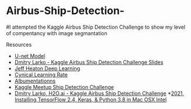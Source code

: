 # Airbus-Ship-Detection-
#I attempted the Kaggle Airbus Ship Detection Challenge to show my level of compentancy with image segmantation


Resources 
* [U-net Model](https://www.kaggle.com/code/hmendonca/u-net-model-with-submission)
* [Dmitry Larko,- Kaggle Airbus Ship Detection Challenge Slides](https://www.slideshare.net/0xdata/dmitry-larko-h2oai-kaggle-airbus-ship-detection-challenge-h2o-world-san-francisco)
* [Jeff Heaton Deep Learning](https://github.com/jeffheaton/t81_558_deep_learning)
* [Cynical Learning Rate](https://github.com/bckenstler/CLR)
* [Albumentationns](https://github.com/albumentations-team/albumentations/blob/master/README.md)
* [Kaggle Meetup Ship Detection Challenge](https://www.youtube.com/watch?v=QXEy4rdLsDw)  
* [Dmitry Larko, H2O.ai - Kaggle Airbus Ship Detection Challenge](https://www.youtube.com/watch?v=0Opb8gB1p4w)
*[2021, Installing TensorFlow 2.4, Keras, & Python 3.8 in Mac OSX Intel](https://www.youtube.com/watch?v=LnzgQr14p7s&list=PL0vtEDTTf8RBicJnmjeVgT7HBaRl0AyVP&index=3)

